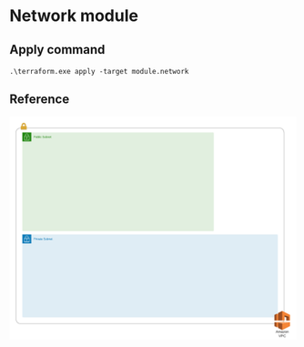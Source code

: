 # Network module

## Apply command
```
.\terraform.exe apply -target module.network
```

## Reference
![](infra.png)